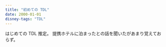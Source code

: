 ```yaml
---
title: "初めての TDL"
date: 2000-01-01
disney-tags: "TDL"
---
```


はじめての TDL 推定。
提携ホテルに泊まったとの話を聞いたがあまり覚えておらず。